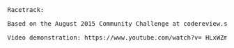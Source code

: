 <pre>
Racetrack:

Based on the August 2015 Community Challenge at codereview.stackexchange.com

Video demonstration: https://www.youtube.com/watch?v=_HLxWZmWTyA
</pre>